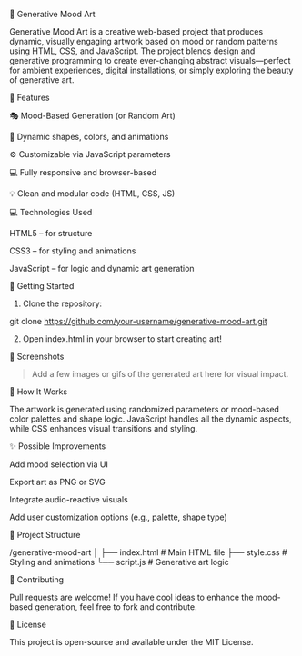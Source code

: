 🎨 Generative Mood Art

Generative Mood Art is a creative web-based project that produces dynamic, visually engaging artwork based on mood or random patterns using HTML, CSS, and JavaScript. The project blends design and generative programming to create ever-changing abstract visuals—perfect for ambient experiences, digital installations, or simply exploring the beauty of generative art.

🌟 Features

🎭 Mood-Based Generation (or Random Art)

🎨 Dynamic shapes, colors, and animations

⚙️ Customizable via JavaScript parameters

💻 Fully responsive and browser-based

💡 Clean and modular code (HTML, CSS, JS)


💻 Technologies Used

HTML5 – for structure

CSS3 – for styling and animations

JavaScript – for logic and dynamic art generation


🚀 Getting Started

1. Clone the repository:

git clone https://github.com/your-username/generative-mood-art.git


2. Open index.html in your browser to start creating art!



📸 Screenshots


> Add a few images or gifs of the generated art here for visual impact.



🔧 How It Works

The artwork is generated using randomized parameters or mood-based color palettes and shape logic. JavaScript handles all the dynamic aspects, while CSS enhances visual transitions and styling.

✨ Possible Improvements

Add mood selection via UI

Export art as PNG or SVG

Integrate audio-reactive visuals

Add user customization options (e.g., palette, shape type)


📂 Project Structure

/generative-mood-art
│
├── index.html         # Main HTML file
├── style.css          # Styling and animations
└── script.js          # Generative art logic

🤝 Contributing

Pull requests are welcome! If you have cool ideas to enhance the mood-based generation, feel free to fork and contribute.

📜 License

This project is open-source and available under the MIT License.
